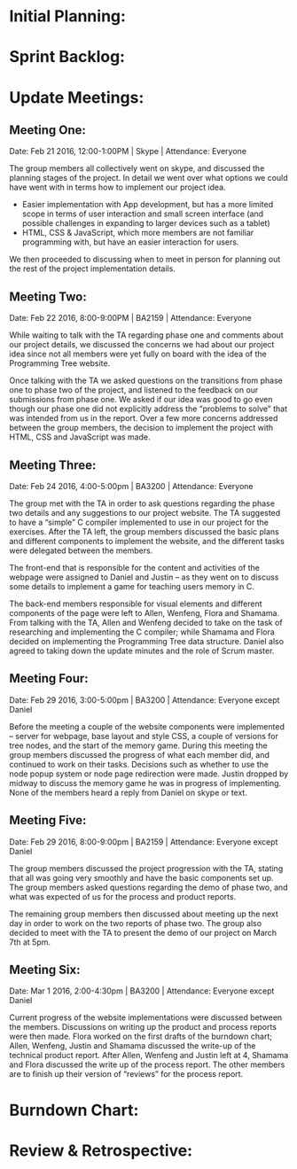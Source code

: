 Initial Planning:
=================


Sprint Backlog:
===============


Update Meetings:
================

Meeting One:
------------

Date: Feb 21 2016, 12:00-1:00PM | Skype | Attendance: Everyone

The group members all collectively went on skype, and discussed the planning stages of the project. In detail we went over what options we could have went with in terms how to implement our project idea.

-	Easier implementation with App development, but has a more limited scope in terms of user interaction and small screen interface (and possible challenges in expanding to larger devices such as a tablet)
-	HTML, CSS & JavaScript, which more members are not familiar programming with, but have an easier interaction for users.

We then proceeded to discussing when to meet in person for planning out the rest of the project implementation details.

Meeting Two:
------------

Date: Feb 22 2016, 8:00-9:00PM | BA2159 | Attendance: Everyone

While waiting to talk with the TA regarding phase one and comments about our project details, we discussed the concerns we had about our project idea since not all members were yet fully on board with the idea of the Programming Tree website.

Once talking with the TA we asked questions on the transitions from phase one to phase two of the project, and listened to the feedback on our submissions from phase one. We asked if our idea was good to go even though our phase one did not explicitly address the “problems to solve” that was intended from us in the report. Over a few more concerns addressed between the group members, the decision to implement the project with HTML, CSS and JavaScript was made. 

Meeting Three:
--------------

Date: Feb 24 2016, 4:00-5:00pm | BA3200 | Attendance: Everyone

The group met with the TA in order to ask questions regarding the phase two details and any suggestions to our project website. The TA suggested to have a “simple” C compiler implemented to use in our project for the exercises. After the TA left, the group members discussed the basic plans and different components to implement the website, and the different tasks were delegated between the members.

The front-end that is responsible for the content and activities of the webpage were assigned to Daniel and Justin – as they went on to discuss some details to implement a game for teaching users memory in C.

The back-end members responsible for visual elements and different components of the page were left to Allen, Wenfeng, Flora and Shamama. From talking with the TA, Allen and Wenfeng decided to take on the task of researching and implementing the C compiler; while Shamama and Flora decided on implementing the Programming Tree data structure. Daniel also agreed to taking down the update minutes and the role of Scrum master.

Meeting Four:
-------------

Date: Feb 29 2016, 3:00-5:00pm | BA3200 | Attendance: Everyone except Daniel

Before the meeting a couple of the website components were implemented – server for webpage, base layout and style CSS, a couple of versions for tree nodes, and the start of the memory game. During this meeting the group members discussed the progress of what each member did, and continued to work on their tasks. Decisions such as whether to use the node popup system or node page redirection were made. Justin dropped by midway to discuss the memory game he was in progress of implementing. None of the members heard a reply from Daniel on skype or text.

Meeting Five: 
--------------

Date: Feb 29 2016, 8:00-9:00pm | BA2159 | Attendance: Everyone except Daniel

The group members discussed the project progression with the TA, stating that all was going very smoothly and have the basic components set up. The group members asked questions regarding the demo of phase two, and what was expected of us for the process and product reports.

The remaining group members then discussed about meeting up the next day in order to work on the two reports of phase two. The group also decided to meet with the TA to present the demo of our project on March 7th at 5pm.

Meeting Six:
-------------

Date: Mar 1 2016, 2:00-4:30pm | BA3200 | Attendance: Everyone except Daniel

Current progress of the website implementations were discussed between the members. Discussions on writing up the product and process reports were then made. Flora worked on the first drafts of the burndown chart; Allen, Wenfeng, Justin and Shamama discussed the write-up of the technical product report. After Allen, Wenfeng and Justin left at 4, Shamama and Flora discussed the write up of the process report. The other members are to finish up their version of “reviews” for the process report. 

Burndown Chart:
===============



Review & Retrospective:
========================

